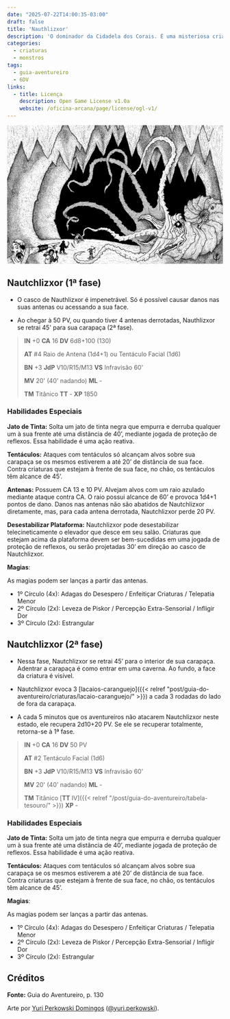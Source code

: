 ```yaml
---
date: "2025-07-22T14:00:35-03:00"
draft: false
title: 'Nauthlizxor'
description: 'O dominador da Cidadela dos Corais. É uma misteriosa criatura moluscoide, seus propósitos são inimagináveis mesmo pela mente mais doentia, mergulhada em macabros pesadelos.'
categories:
  - criaturas
  - monstros
tags:
  - guia-aventureiro
  - 6DV
links:
  - title: Licença
    description: Open Game License v1.0a
    website: /oficina-arcana/page/license/ogl-v1/
---
```


![Nauthlizxor](nautchlizxor.png)

## Nautchlizxor (1ª fase)

 * O casco de Nauthlizxor é impenetrável. Só é possível causar danos nas suas antenas ou
   acessando a sua face.

 * Ao chegar à 50 PV, ou quando tiver 4 antenas derrotadas, Nauthlizxor se retrai 45' para
   sua carapaça (2ª fase).

> **IN** +0 **CA** 16 **DV** 6d8+100 (130)
>
> **AT** #4 Raio de Antena (1d4+1) ou Tentáculo Facial (1d6)
>
> **BN** +3 **JdP** V10/R15/M13 **VS** Infravisão 60'
>
> **MV** 20' (40' nadando) **ML** -
>
> **TM** Titânico **TT** - **XP** 1850

### Habilidades Especiais

**Jato de Tinta:** Solta um jato de tinta negra que empurra e
derruba qualquer um à sua frente até uma distância de 40’,
mediante jogada de proteção de reflexos. Essa habilidade é
uma ação reativa.

**Tentáculos:** Ataques com tentáculos só alcançam alvos sobre
sua carapaça se os mesmos estiverem a até 20’ de distância
de sua face. Contra criaturas que estejam à frente de sua face,
no chão, os tentáculos têm alcance de 45’.

**Antenas:** Possuem CA 13 e 10 PV. Alvejam alvos com um raio
azulado mediante ataque contra CA. O raio possui alcance de
60’ e provoca 1d4+1 pontos de dano. Danos nas antenas não
são abatidos de Nautchlizxor diretamente, mas, para cada
antena derrotada, Nautchlizxor perde 20 PV.

**Desestabilizar Plataforma:** Nautchlizxor pode desestabilizar 
telecineticamente o elevador que desce em seu salão.
Criaturas que estejam acima da plataforma devem ser bem-sucedidas 
em uma jogada de proteção de reflexos, ou serão
projetadas 30’ em direção ao casco de Nautchlizxor.

**Magias**:

As magias podem ser lanças a partir das antenas.

 * 1º Círculo (4x): Adagas do Desespero / Enfeitiçar Criaturas / Telepatia Menor
 * 2º Círculo (2x): Leveza de Piskor / Percepção Extra-Sensorial / Infligir Dor
 * 3º Círculo (2x): Estrangular

## Nautchlizxor (2ª fase)

 * Nessa fase, Nautchlizxor se retrai 45’ para o
   interior de sua carapaça. Adentrar a carapaça é como entrar em uma caverna.
   Ao fundo, a face da criatura é visível.

 * Nautchlizxor evoca 3 [lacaios-caranguejo]({{< relref "post/guia-do-aventureiro/criaturas/lacaio-caranguejo/" >}}) a cada 3
   rodadas do lado de fora da carapaça.

 * A cada 5 minutos que os aventureiros não atacarem
   Nautchlizxor neste estado, ele recupera 2d10+20 PV.
   Se ele se recuperar totalmente, retorna-se à 1ª fase.

> **IN** +0 **CA** 16 **DV** 50 PV
>
> **AT** #2 Tentáculo Facial (1d6)
>
> **BN** +3 **JdP** V10/R15/M13 **VS** Infravisão 60'
>
> **MV** 20' (40' nadando) **ML** -
>
> **TM** Titânico [**TT** IV]({{< relref "/post/guia-do-aventureiro/tabela-tesouro/" >}}) **XP** -

### Habilidades Especiais

**Jato de Tinta:** Solta um jato de tinta negra que empurra e
derruba qualquer um à sua frente até uma distância de 40’,
mediante jogada de proteção de reflexos. Essa habilidade é
uma ação reativa.

**Tentáculos:** Ataques com tentáculos só alcançam alvos sobre
sua carapaça se os mesmos estiverem a até 20’ de distância
de sua face. Contra criaturas que estejam à frente de sua face,
no chão, os tentáculos têm alcance de 45’.

**Magias**:

As magias podem ser lanças a partir das antenas.

* 1º Círculo (4x): Adagas do Desespero / Enfeitiçar Criaturas / Telepatia Menor
* 2º Círculo (2x): Leveza de Piskor / Percepção Extra-Sensorial / Infligir Dor
* 3º Círculo (2x): Estrangular

## Créditos

**Fonte:** Guia do Aventureiro, p. 130

Arte por [Yuri Perkowski Domingos](https://www.artstation.com/perkowski) ([@yuri.perkowski](https://www.instagram.com/yuri.perkowski/)).
